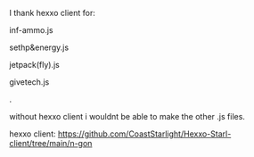 I thank hexxo client for:

inf-ammo.js

sethp&energy.js

jetpack(fly).js

givetech.js

.


without hexxo client i wouldnt be able to make the other .js files.

hexxo client: https://github.com/CoastStarlight/Hexxo-Starl-client/tree/main/n-gon
